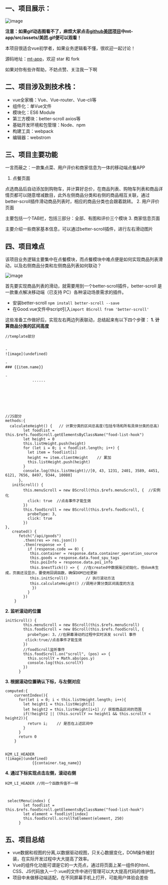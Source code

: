 ## 一、项目展示：

![image](https://camo.githubusercontent.com/2dc70ea61607ad4ce75b31f353b7aab304b595f2/68747470733a2f2f757365722d676f6c642d63646e2e786974752e696f2f323031382f352f31382f313633373138336164313461363936613f773d33373226683d37393126663d67696626733d32343038343432)

**注意：如果gif动态图看不了，麻烦大家点击[github美团项目](https://github.com/ljianshu/mt-app)中mt-app/src/assets/美团.gif便可以观看！**

本项目很适合vue初学者，如果业务逻辑看不懂，很欢迎一起讨论！

源码地址：[mt-app](https://github.com/ljianshu/mt-app)，欢迎 star 和 fork

如果对你有些许帮助，不妨点赞、关注我一下啊

## 二、项目涉及到技术栈：

- vue全家桶：Vue、Vue-router、Vue-cli等
- 组件化：单Vue文件
- 模块化：ES6 Module
- 第三方模块：better-scroll axios等
- 基础开发环境和包管理：Node、npm
- 构建工具：webpack
- 编辑器：webstrom

## 三、项目主要功能

一言而蔽之：一款集点菜、用户评价和商家信息为一体的移动端点餐APP

1. 点餐页面

点选商品后自动添加到购物车，并计算好总价，在商品列表、购物车列表和商品详情页都可以随意增减数目，此外左侧商品分类和右侧的商品相互关联，通过better-scroll插件滑动商品列表时，相应的商品分类也会跟着跳转。
2. 用户评价页面

主要包括一个TAB栏，包括三部分：全部、有图和评价三个模块
3. 商家信息页面

主要介绍一些商家基本信息，可以通过better-scroll插件，进行左右滑动图片

## 四、项目难点

该项目业务逻辑主要集中在点餐模块，而点餐模块中难点便是如何实现商品列表滑动，以及右侧商品分类和左侧商品列表如何联动？

![image](https://camo.githubusercontent.com/da518d4816bea8f0357ef4947e03a3679b9ddea3/68747470733a2f2f757365722d676f6c642d63646e2e786974752e696f2f323031382f352f31382f313633373138336164313533326466623f773d33363126683d35323926663d706e6726733d3837323131)

首先要实现商品列表的滑动，就需要用到一个better-scroll插件，better-scroll 是一款重点解决移动端（已支持 PC）各种滚动场景需求的插件。

- 安装better-scroll `npm install better-scroll --save`
- 在Good.vue文件中script引入`import BScroll from 'better-scroll'`

这些准备工作做好后，实现左右两边列表联动，总结起来有以下四个步骤：
**1. 计算商品分类的区间高度**

    //template部分
      
    
    - 
    ![image](undefined)
    
    - 
    ### {{item.name}}
    
    - 
                ......
    
    
    
    
    
    

    //JS部分
    methods:{
      calculateHeight() {   // 计算分类的区间总高度(包括专场和所有具体分类的总高)
            let foodlist = this.$refs.foodScroll.getElementsByClassName("food-list-hook")
            let height = 0
            this.listHeight.push(height)
            for (let i = 0; i < foodlist.length; i++) {
              let item = foodlist[i]
              height += item.clientHeight    // 累加
              this.listHeight.push(height)
            }
            console.log(this.listHeight)//[0, 43, 1231, 2401, 3589, 4451, 6121, 7656, 8497, 9344, 10080]
          }，
       initScroll() {
            this.menuScroll = new BScroll(this.$refs.menuScroll, {  //实例化
              click: true  //点击事件才能生效
            })
            this.foodScroll = new BScroll(this.$refs.foodScroll, {
              probeType: 3,
              click: true
            })
    },
       created() {
          fetch("/api/goods")
            .then(res => res.json())
            .then(response => {
              if (response.code == 0) {
               this.container = response.data.container_operation_source
               this.goods = response.data.food_spu_tags
               this.poiInfo = response.data.poi_info 
               this.$nextTick(() => {  //在created中数据虽已初始化，但dom未生成，页面还没显示，要使用回调函数，确保DOM已经更新
               this.initScroll()        // 执行滚动方法
               this.calculateHeight() //调用计算分类区间高度的方法
                })
              }
            })
        }
    

**2. 监听滚动的位置**

    initScroll() {
            this.menuScroll = new BScroll(this.$refs.menuScroll)
            this.foodScroll = new BScroll(this.$refs.foodScroll, {
              probeType: 3，//在屏幕滑动的过程中实时派发 scroll 事件
             click:true//点击事件才能生效
            })
            //foodScroll监听事件
            this.foodScroll.on("scroll", (pos) => {
              this.scrollY = Math.abs(pos.y)
              console.log(this.scrollY)
            })
          }
    

**3. 根据滚动位置确认下标，与左侧对应**

    computed:{
        currentIndex(){
          for(let i = 0; i < this.listHeight.length; i++){
            let height1 = this.listHeight[i]
            let height2 = this.listHeight[i+1] // 获取商品区间的范围
            if(!height2 || (this.scrollY >= height1 && this.scrollY < height2)){
              return i;    // 是否在上述区间中
            }
          }
          return 0
        }
    

    H2M_LI_HEADER 
    ![image](undefined)
                {{container.tag_name}}
              
    
    

**4. 通过下标实现点击左侧，滚动右侧**

    H2M_LI_HEADER //同一个函数传值不一样
    
    

     selectMenu(index) {
            let foodlist = this.$refs.foodScroll.getElementsByClassName("food-list-hook")
            let element = foodlist[index]
            this.foodScroll.scrollToElement(element, 250)
          }
    

## 五、项目总结

- vue数据和视图的分离,以数据驱动视图，只关心数据变化，DOM操作被封装，在实际开发过程中大大提高了效率。
- Vue的组件化功能可谓是它的一大亮点，通过将页面上某一组件的html、CSS、JS代码放入一个.vue的文件中进行管理可以大大提高代码的维护性。
- 项目中未做移动端适配，在不同屏幕手机上打开，可能用户体验会差些